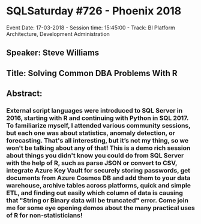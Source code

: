 # SQLSaturday #726 - Phoenix 2018
Event Date: 17-03-2018 - Session time: 15:45:00 - Track: BI Platform Architecture, Development  Administration
## Speaker: Steve Williams
## Title: Solving Common DBA Problems With R
## Abstract:
### External script languages were introduced to SQL Server in 2016, starting with R and continuing with Python in SQL 2017.  To familiarize myself, I attended various community sessions, but each one was about statistics, anomaly detection, or forecasting.  That's all interesting, but it’s not my thing, so we won't be talking about any of that!  This is a demo rich session about things you didn't know you could do from SQL Server with the help of R, such as parse JSON or convert to CSV, integrate Azure Key Vault for securely storing passwords, get documents from Azure Cosmos DB and add them to your data warehouse, archive tables across platforms, quick and simple ETL, and finding out easily which column of data is causing that "String or Binary data will be truncated" error.  Come join me for some eye opening demos about the many practical uses of R for non-statisticians!
